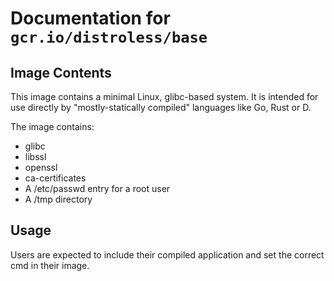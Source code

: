 # Documentation for `gcr.io/distroless/base`

## Image Contents

This image contains a minimal Linux, glibc-based system. It is intended for use directly by "mostly-statically compiled" languages like Go, Rust or D.

The image contains:

* glibc
* libssl
* openssl
* ca-certificates
* A /etc/passwd entry for a root user
* A /tmp directory

## Usage

Users are expected to include their compiled application and set the correct cmd in their image.
